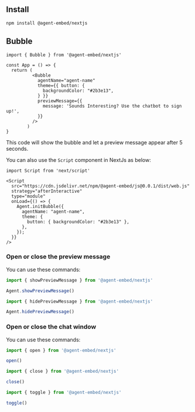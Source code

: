 ## Install

```bash
npm install @agent-embed/nextjs
```

## Bubble

```tsx
import { Bubble } from '@agent-embed/nextjs'

const App = () => {
  return (
          <Bubble
            agentName="agent-name"
            theme={{ button: { 
              backgroundColor: "#2b3e13",
            } }}
            previewMessage={{
              message: 'Sounds Interesting? Use the chatbot to sign up!',
            }}
          />  
        )
}
```

This code will show the bubble and let a preview message appear after 5 seconds.

You can also use the `Script` component in NextJs as below:

```tsx
import Script from 'next/script'

<Script
  src="https://cdn.jsdelivr.net/npm/@agent-embed/js@0.0.1/dist/web.js"
  strategy="afterInteractive"
  type="module"
  onLoad={() => {
    Agent.initBubble({
      agentName: "agent-name",
      theme: {
        button: { backgroundColor: "#2b3e13" },
      },
    });
  }}
/> 

```

### Open or close the preview message

You can use these commands:

```js
import { showPreviewMessage } from '@agent-embed/nextjs'

Agent.showPreviewMessage()
```

```js
import { hidePreviewMessage } from '@agent-embed/nextjs'

Agent.hidePreviewMessage()
```

### Open or close the chat window

You can use these commands:

```js
import { open } from '@agent-embed/nextjs'

open()
```

```js
import { close } from '@agent-embed/nextjs'

close()
```

```js
import { toggle } from '@agent-embed/nextjs'

toggle()
```

